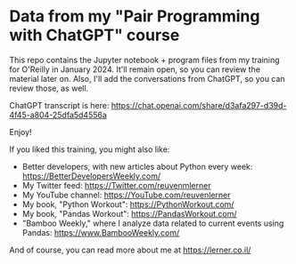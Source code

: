 # Data from my "Pair Programming with ChatGPT" course

This repo contains the Jupyter notebook + program files from my training for O'Reilly in January 2024.  It'll remain open, so you can review the material later on. Also, I'll add the conversations from ChatGPT, so you can review those, as well.

ChatGPT transcript is here: https://chat.openai.com/share/d3afa297-d39d-4f45-a804-25dfa5d4556a

Enjoy!

If you liked this training, you might also like:

- Better developers, with new articles about Python every week: https://BetterDevelopersWeekly.com/
- My Twitter feed: https://Twitter.com/reuvenmlerner
- My YouTube channel: https://YouTube.com/reuvenlerner
- My book, "Python Workout": https://PythonWorkout.com/
- My book, "Pandas Workout": https://PandasWorkout.com/
- "Bamboo Weekly," where I analyze data related to current events using Pandas: https://www.BambooWeekly.com/

And of course, you can read more about me at https://lerner.co.il/
